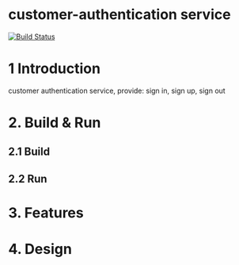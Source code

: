 # customer-authentication service
[![Build Status](https://travis-ci.org/reactivesw/customer-authentication.svg?branch=master)](https://travis-ci.org/reactivesw/customer-authentication)

# 1 Introduction
customer authentication service, provide: sign in, sign up, sign out

# 2. Build & Run
## 2.1 Build

## 2.2 Run

# 3. Features

# 4. Design


